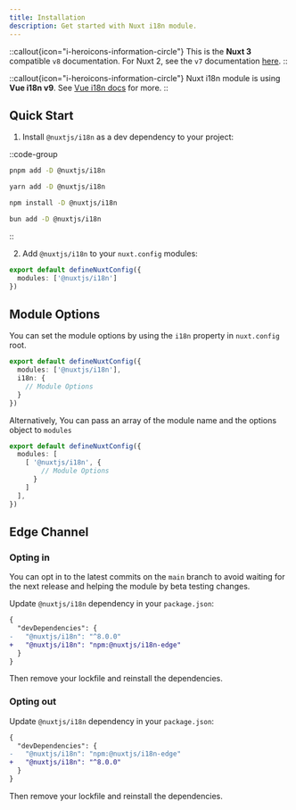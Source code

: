 ```yaml
---
title: Installation
description: Get started with Nuxt i18n module.
---
```


::callout{icon="i-heroicons-information-circle"}
This is the **Nuxt 3** compatible `v8` documentation. For Nuxt 2, see the `v7` documentation [here](../v7). 
::

::callout{icon="i-heroicons-information-circle"}
Nuxt i18n module is using **Vue i18n v9**. See [Vue i18n docs](https://vue-i18n.intlify.dev/) for more.
::

## Quick Start

1. Install `@nuxtjs/i18n` as a dev dependency to your project:

::code-group
```bash [pnpm]
pnpm add -D @nuxtjs/i18n 
```

```bash [yarn]
yarn add -D @nuxtjs/i18n 
```

```bash [npm]
npm install -D @nuxtjs/i18n 
```

```bash [bun]
bun add -D @nuxtjs/i18n 
```
::

2. Add `@nuxtjs/i18n` to your `nuxt.config` modules:

```ts [nuxt.config.ts]
export default defineNuxtConfig({
  modules: ['@nuxtjs/i18n']
})
```

## Module Options

You can set the module options by using the `i18n` property in `nuxt.config` root.


```ts [nuxt.config.ts]
export default defineNuxtConfig({
  modules: ['@nuxtjs/i18n'],
  i18n: {
    // Module Options
  }
})
```

Alternatively, You can pass an array of the module name and the options object to `modules`

```ts [nuxt.config.ts]
export default defineNuxtConfig({
  modules: [
    [ '@nuxtjs/i18n', {
        // Module Options
      }
    ]
  ],
})
```

## Edge Channel

### Opting in

You can opt in to the latest commits on the `main` branch to avoid waiting for the next release and helping the module by beta testing changes.

Update `@nuxtjs/i18n` dependency in your `package.json`:

```diff [package.json]
{
  "devDependencies": {
-   "@nuxtjs/i18n": "^8.0.0"
+   "@nuxtjs/i18n": "npm:@nuxtjs/i18n-edge"
  }
}
```

Then remove your lockfile and reinstall the dependencies. 


### Opting out

Update `@nuxtjs/i18n` dependency in your `package.json`:

```diff [package.json]
{
  "devDependencies": {
-   "@nuxtjs/i18n": "npm:@nuxtjs/i18n-edge"
+   "@nuxtjs/i18n": "^8.0.0"
  }
}
```

Then remove your lockfile and reinstall the dependencies. 
